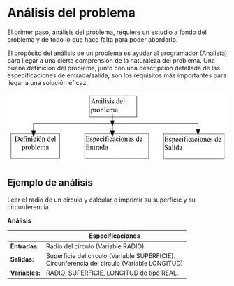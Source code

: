 # Análisis del problema

El primer paso, análisis del problema, requiere un estudio a fondo del problema
y de todo lo que hace falta para poder abordarlo.

El propósito del análisis de un problema es ayudar al programador (Analista) para llegar a una cierta comprensión de la naturaleza del problema. Una buena definición del problema, junto con una descripción detallada de las especificaciones de entrada/salida, son los requisitos más importantes para llegar a una solución eficaz.

![analisis](img/analisis.png)

## Ejemplo de análisis

Leer el radio de un círculo y calcular e imprimir su superficie y su circunferencia.

**Análisis**

|  | Especificaciones |
|------------------------------------------------|-----------------------------------------------|
| **Entradas:** | Radio del circulo (Variable RADIO). |
| **Salidas:**  | Superficie del circulo (Variable SUPERFICIE).<br/>Circunferencia del  circulo (Variable LONGITUD) |
| **Variables:**  |RADIO, SUPERFICIE, LONGITUD de tipo REAL.|



